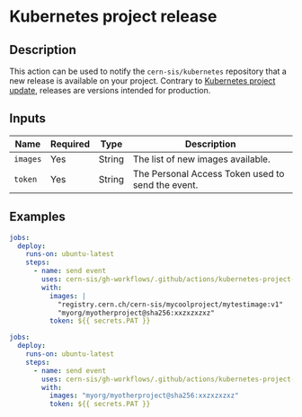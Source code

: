 # Kubernetes project release

## Description

This action can be used to notify the `cern-sis/kubernetes` repository that a new release is available on your project. Contrary to [Kubernetes project update](../kubernetes-project-update), releases are versions intended for production.


## Inputs

| Name | Required | Type | Description |
| ---- | -------- | ---- | ----------- |
| `images` | Yes | String | The list of new images available. |
| `token` | Yes | String | The Personal Access Token used to send the event. |

## Examples

```yaml
jobs:
  deploy:
    runs-on: ubuntu-latest
    steps:
      - name: send event
        uses: cern-sis/gh-workflows/.github/actions/kubernetes-project-update@v4.0.0
        with:
          images: |
            "registry.cern.ch/cern-sis/mycoolproject/mytestimage:v1"
            "myorg/myotherproject@sha256:xxzxzxzxz"
          token: ${{ secrets.PAT }}
```
```yaml
jobs:
  deploy:
    runs-on: ubuntu-latest
    steps:
      - name: send event
        uses: cern-sis/gh-workflows/.github/actions/kubernetes-project-update@v4.0.0
        with:
          images: "myorg/myotherproject@sha256:xxzxzxzxz"
          token: ${{ secrets.PAT }}
```
